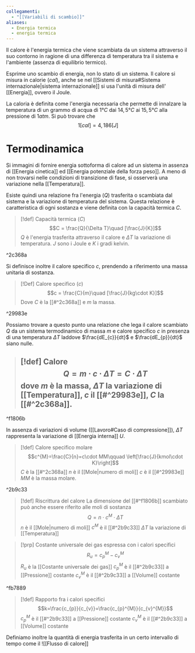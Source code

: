```yaml
---
collegamenti:
  - "[[Variabili di scambio]]"
aliases:
  - Energia termica
  - energia termica
---
```

Il calore è l'energia termica che viene scambiata da un sistema attraverso il suo contorno in ragione di una differenza di temperatura tra il sistema e l'ambiente (assenza di equilibrio termico).

Esprime uno scambio di energia, non lo stato di un sistema. Il calore si misura in calorie ($cal$), anche se nel [[Sistemi di misura#Sistema internazionale|sistema internazionale]] si usa l'unità di misura dell' [[Energia]], ovvero il Joule.

La caloria è definita come l'energia necessaria che permette di innalzare la temperatura di un grammo di acqua di $1°C$ dai $14,5°C$ ai $15,5°C$ alla pressione di $1 atm$.
Si può trovare che 
$$
1 [cal] = 4,186[J]
$$
# Termodinamica
Si immagini di fornire energia sottoforma di calore ad un sistema in assenza di [[Energia cinetica]] ed [[Energia potenziale della forza peso]].
A meno di non trovarsi nelle condizioni di transizione di fase, si osserverà una variazione nella [[Temperatura]].

Esiste quindi una relazione fra l'energia ($Q$) trasferita o scambiata dal sistema e la variazione di temperatura del sistema. 
Questa relazione è caratteristica di ogni sostanza e viene definita con la capacità termica $C$.
> [!def] Capacità termica ($C$)
> $$C = \frac{Q}{\Delta T}\quad [\frac{J}{K}]$$
>  $Q$ è l'energia trasferita attraverso il calore e $\Delta T$ la variazione di temperatura.
>  $J$ sono i Joule e $K$ i gradi kelvin.

^2c368a

Si definisce inoltre il calore specifico $c$, prendendo a riferimento una massa unitaria di sostanza.
> [!Def] Calore specifico ($c$)
> $$c = \frac{C}{m}\quad [\frac{J}{kg\cdot K}]$$
> Dove $C$ è la [[#^2c368a]] e $m$ la massa.

^29983e

Possiamo trovare a questo punto una relazione che lega il calore scambiato $Q$ da un sistema termodinamico di massa $m$ e calore specifico $c$ in presenza di una temperatura $\Delta T$ laddove $\frac{dE_{c}}{dt}$ e $\frac{dE_{p}}{dt}$ siano nulle.
>[!def] Calore
>$$Q=m\cdot c\cdot \Delta T=C\cdot\Delta T$$
>dove $m$ è la massa, $\Delta T$ la variazione di [[Temperatura]], $c$ il [[#^29983e]], $C$ la [[#^2c368a]].
>---
>

^f1806b



In assenza di variazioni di volume ([[Lavoro#Caso di compressione]]), $\Delta T$ rappresenta la variazione di [[Energia interna]] $U$.

>[!def] Calore specifico molare 
>$$c^{M}=\frac{C}{n}=c\cdot MM\qquad \left[\frac{J}{kmol\cdot K}\right]$$
>$C$ è la [[#^2c368a]]
>$n$ è il [[Mole|numero di moli]]
>$c$ è il [[#^29983e]]
>$MM$ è la massa molare.

^2b9c33

>[!def] Riscrittura del calore
>La dimensione del [[#^f1806b]] scambiato può anche essere riferito alle moli di sostanza
>$$Q=n\cdot c^{M}\cdot \Delta T$$
>$n$ è il [[Mole|numero di moli]]
>$c^M$ è il [[#^2b9c33]]
>$\Delta T$ la variazione di [[Temperatura]]

>[!prp] Costante universale dei gas espressa con i calori specifici
>$$R_{u}=c_{p}^{M}-c_{v}^{M}$$
>$R_{u}$ è la [[Costante universale dei gas]]
>$c_{p}^{M}$ è il [[#^2b9c33]] a [[Pressione]] costante
>$c_{v}^{M}$ è il [[#^2b9c33]] a [[Volume]] costante

^fb7889
>[!def] Rapporto fra i calori specifici
>$$k=\frac{c_{p}}{c_{v}}=\frac{c_{p}^{M}}{c_{v}^{M}}$$
>$c_{p}^{M}$ è il [[#^2b9c33]] a [[Pressione]] costante
>$c_{v}^{M}$ è il [[#^2b9c33]] a [[Volume]] costante

Definiamo inoltre la quantità di energia trasferita in un certo intervallo di tempo come il 
![[Flusso di calore]]
